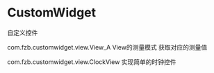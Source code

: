 # CustomWidget
自定义控件


com.fzb.customwidget.view.View_A  View的测量模式  获取对应的测量值  

com.fzb.customwidget.view.ClockView  实现简单的时钟控件

